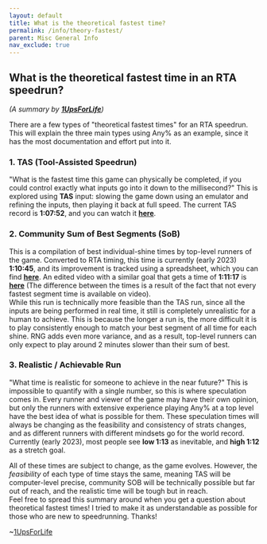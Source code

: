 ```yaml
---
layout: default
title: What is the theoretical fastest time?
permalink: /info/theory-fastest/
parent: Misc General Info
nav_exclude: true
---
```

## What is the theoretical fastest time in an RTA speedrun?  
*(A summary by **[1UpsForLife](https://www.speedrun.com/user/1UpsForLife)**)*

There are a few types of "theoretical fastest times" for an RTA speedrun. This will explain the three main types using Any% as an example, since it has the most documentation and effort put into it.  
### 1. TAS (Tool-Assisted Speedrun)  
"What is the fastest time this game can physically be completed, if you could control exactly what inputs go into it down to the millisecond?" This is explored using **TAS** input: slowing the game down using an emulator and refining the inputs, then playing it back at full speed. The current TAS record is **1:07:52**, and you can watch it **[here](https://www.youtube.com/watch?v=5VLKqijYrbA)**.  
### 2. Community Sum of Best Segments (SoB)
This is a compilation of best individual-shine times by top-level runners of the game. Converted to RTA timing, this time is currently (early 2023) **1:10:45**, and its improvement is tracked using a spreadsheet, which you can find **[here](https://docs.google.com/spreadsheets/d/12wDUXjLqmcUuWSEXWc1fHNJc24KlfyCh0pvibZYEQM0/edit#gid=1529893617)**. An edited video with a similar goal that gets a time of **1:11:17** is **[here](https://www.youtube.com/watch?v=ovgXXIampsI)** (The difference between the times is a result of the fact that not every fastest segment time is available on video).  
While this run is technically more feasible than the TAS run, since all the inputs are being performed in real time, it still is completely unrealistic for a human to achieve. This is because the longer a run is, the more difficult it is to play consistently enough to match your best segment of all time for each shine. RNG adds even more variance, and as a result, top-level runners can only expect to play around 2 minutes slower than their sum of best.  
### 3. Realistic / Achievable Run
"What time is realistic for someone to achieve in the near future?" This is impossible to quantify with a single number, so this is where speculation comes in. Every runner and viewer of the game may have their own opinion, but only the runners with extensive experience playing Any% at a top level have the best idea of what is possible for them. These speculation times will always be changing as the feasibility and consistency of strats changes, and as different runners with different mindsets go for the world record. Currently (early 2023), most people see **low 1:13** as inevitable, and **high 1:12** as a stretch goal.  
  
All of these times are subject to change, as the game evolves. However, the *feasibility* of each type of time stays the same, meaning TAS will be computer-level precise, community SOB will be technically possible but far out of reach, and the realistic time will be tough but in reach.  
Feel free to spread this summary around when you get a question about theoretical fastest times! I tried to make it as understandable as possible for those who are new to speedrunning. Thanks!  

~[1UpsForLife](https://www.speedrun.com/user/1UpsForLife)
